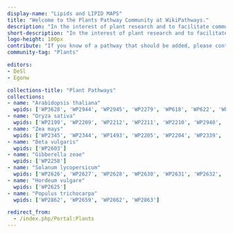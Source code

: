 ```yaml
---
display-name: "Lipids and LIPID MAPS"
title: "Welcome to the Plants Pathway Community at WikiPathways."
description: "In the interest of plant research and to facilitate community-based annotation of biological pathways (metabolic/biochemical, signaling, genetic and gene-interactions) in plants, we present to you a freely-available platform which allows you to add, edit and download known and novel published pathways from plants."
short-description: "In the interest of plant research and to facilitate community-based annotation of biological pathways (metabolic/biochemical, signaling, genetic and gene-interactions) in plants, we present to you a freely-available platform which allows you to add, edit and download known and novel published pathways from plants."
logo-height: 100px
contribute: "If you know of a pathway that should be added, please contact the administrator (denise.slenter[AT]maastrichtuniversity.nl)."
community-tag: "Plants"

editors: 
- DeSl
- Egonw

collections-title: "Plant Pathways"
collections:
- name: "Arabidopsis thaliana"
  wpids: ['WP3628', 'WP2944', 'WP2945', 'WP2279', 'WP618', 'WP622', 'WP2941', 'WP2579', 'WP626', 'WP2634', 'WP2230', 'WP2851', 'WP1538', 'WP2108']
- name: "Oryza sativa"
  wpids: ['WP2199', 'WP2209', 'WP2212', 'WP2211', 'WP2210', 'WP2940', 'WP2208', 'WP2207', 'WP617', 'WP2178']
- name: "Zea mays"
  wpids: ['WP2345', 'WP2344', 'WP1493', 'WP2205', 'WP2204', 'WP2339', 'WP2349', 'WP2353']
- name: "Beta vulgaris"
  wpids: ['WP2603']
- name: "Gibberella zeae"
  wpids: ['WP2258']
- name: "Solanum lycopersicum"
  wpids: ['WP2626', 'WP2627', 'WP2628', 'WP2630', 'WP2631', 'WP2632', 'WP2633']
- name: "Hordeum vulgare"
  wpids: ['WP2625']
- name: "Populus trichocarpa"
  wpids: ['WP2862', 'WP2659', 'WP2862', 'WP2863']

redirect_from:
  - /index.php/Portal:Plants
---
```

